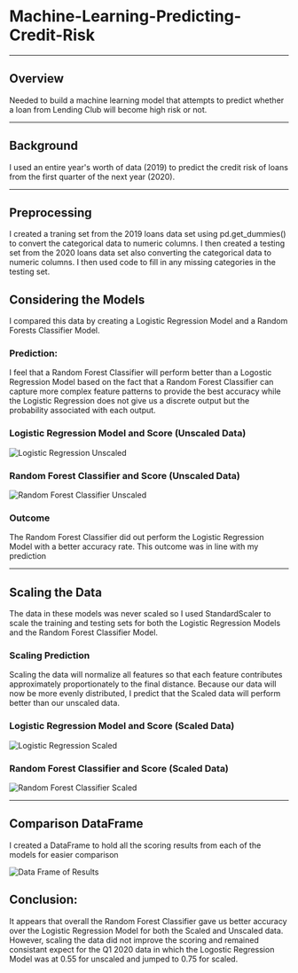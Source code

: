 # Machine-Learning-Predicting-Credit-Risk

________________________________________________________________________________________________________________________________________________________

## Overview

Needed to build a machine learning model that attempts to predict whether a loan from Lending Club will become high risk or not.

_________________________________________________________________________________________________________________________________________________________

## Background

I used an entire year's worth of data (2019) to predict the credit risk of loans from the first quarter of the next year (2020).

________________________________________________________________________________________________________________________________________________________

## Preprocessing

I created a traning set from the 2019 loans data set using pd.get_dummies() to convert the categorical data to numeric columns.  I then created a testing set from the 2020 loans data set also converting the categorical data to numeric columns.  I then used code to fill in any missing categories in the testing set.

## Considering the Models

I compared this data by creating a Logistic Regression Model and a Random Forests Classifier Model.  

### Prediction:  

I feel that a Random Forest Classifier will perform better than a Logostic Regression Model based on the fact that a Random Forest Classifier can capture more complex feature patterns to provide the best accuracy while the Logistic Regression does not give us a discrete output but the probability associated with each output.

### Logistic Regression Model and Score (Unscaled Data)

![Logistic Regression Unscaled](https://user-images.githubusercontent.com/82673788/135774636-33a9aff9-52e5-4351-95e9-5f1f362c41b6.PNG)

### Random Forest Classifier and Score (Unscaled Data)

![Random Forest Classifier Unscaled](https://user-images.githubusercontent.com/82673788/135774990-a2939a31-8b7f-445c-b933-f481e2880ea0.PNG)

### Outcome

The Random Forest Classifier did out perform the Logistic Regression Model with a better accuracy rate.  This outcome was in line with my prediction

______________________________________________________________________________________________________________________________________________________

## Scaling the Data

The data in these models was never scaled so I used StandardScaler to scale the training and testing sets for both the Logistic Regression Models and the Random Forest Classifier Model.

### Scaling Prediction

Scaling the data will normalize all features so that each feature contributes approximately proportionately to the final distance.  Because our data will now be more evenly distributed, I predict that the Scaled data will perform better than our unscaled data.

### Logistic Regression Model and Score (Scaled Data)

![Logistic Regression Scaled](https://user-images.githubusercontent.com/82673788/135775270-edae4197-d33b-4e70-8cd6-43b48b4989ae.PNG)

### Random Forest Classifier and Score (Scaled Data)

![Random Forest Classifier Scaled](https://user-images.githubusercontent.com/82673788/135775277-6a665961-399c-4612-b575-debc35217e55.PNG)

_____________________________________________________________________________________________________________________________________________________________

## Comparison DataFrame

I created a DataFrame to hold all the scoring results from each of the models for easier comparison

![Data Frame of Results](https://user-images.githubusercontent.com/82673788/135775370-e1c64e58-92d4-4b89-88c7-2824e4570488.PNG)

## Conclusion:

It appears that overall the Random Forest Classifier gave us better accuracy over the Logistic Regression Model for both the Scaled and Unscaled data.  However, scaling the data did not improve the scoring and remained consistant expect for the Q1 2020 data in which the Logostic Regression Model was at 0.55 for unscaled and jumped to 0.75 for scaled.


